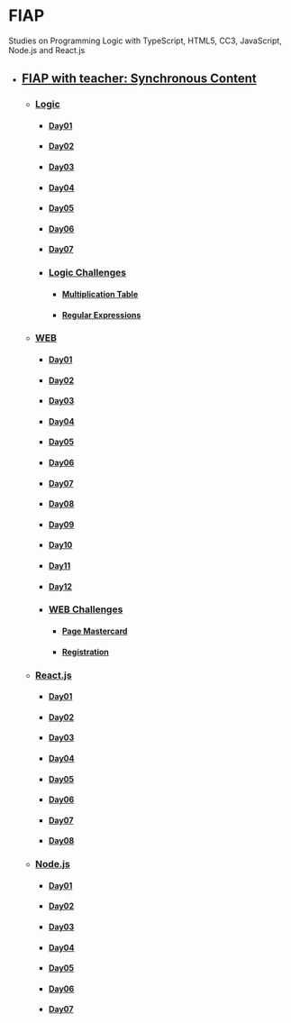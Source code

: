 # FIAP
Studies on Programming Logic with TypeScript, HTML5, CC3, JavaScript, Node.js and React.js

- ## [FIAP with teacher: Synchronous Content](README.md)
  - ### [Logic](01-logic/README.md)
    - #### [Day01](01-logic/day01/README.md)
    - #### [Day02](01-logic/day02/README.md)
    - #### [Day03](01-logic/day03/README.md)
    - #### [Day04](01-logic/day04/README.md)
    - #### [Day05](01-logic/day05/README.md)
    - #### [Day06](01-logic/day06/README.md)
    - #### [Day07](01-logic/day07/README.md)

    - ### [Logic Challenges](01-logic/logic-challenges/README.md)
      - #### [Multiplication Table](01-logic/logic-challenges/01-multiplication-table/README.md)
      - #### [Regular Expressions](01-logic/logic-challenges/02-regular-expressions/README.md)

  - ### [WEB](02-web/README.md)
    - #### [Day01](02-web/day01/README.md)
    - #### [Day02](02-web/day02/README.md)
    - #### [Day03](02-web/day02/README.md)
    - #### [Day04](02-web/day04/README.md)
    - #### [Day05](02-web/day05/README.md)
    - #### [Day06](02-web/day06/README.md)
    - #### [Day07](02-web/day07/README.md)
    - #### [Day08](02-web/day08/README.md)
    - #### [Day09](02-web/day09/README.md)
    - #### [Day10](02-web/day10/README.md)
    - #### [Day11](02-web/day11/README.md)
    - #### [Day12](02-web/day12/README.md)


    - ### [WEB Challenges](02-web/web-challenges/README.md)
      - #### [Page Mastercard](02-web/web-challenges/01-mastercard/README.md)
      - #### [Registration](02-web/web-challenges/02-registration/README.md)

  - ### [React.js](03-react/README.md)
    - #### [Day01](03-react/day01/README.md)
    - #### [Day02](03-react/day02/README.md)
    - #### [Day03](03-react/day03/README.md)
    - #### [Day04](03-react/day04/README.md)
    - #### [Day05](03-react/day05/README.md)
    - #### [Day06](03-react/day06/README.md)
    - #### [Day07](03-react/day07/README.md)
    - #### [Day08](03-react/day08/README.md)

  - ### [Node.js](04-node/README.md)
    - #### [Day01](04-node/day01/README.md)
    - #### [Day02](04-node/day02/README.md)
    - #### [Day03](04-node/day03/README.md)
    - #### [Day04](04-node/day04/README.md)
    - #### [Day05](04-node/day05/README.md)
    - #### [Day06](04-node/day06/README.md)
    - #### [Day07](04-node/day07/README.md)

